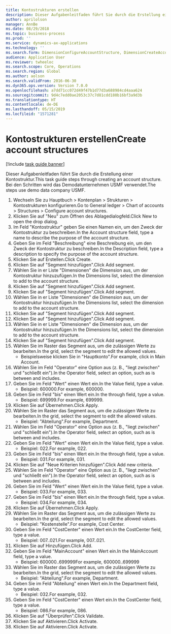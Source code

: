 ```yaml
---
title: Kontostrukturen erstellen
description: Dieser Aufgabenleitfaden führt Sie durch die Erstellung einer Kontostruktur.
author: aprilolson
manager: AnnBe
ms.date: 08/29/2018
ms.topic: business-process
ms.prod: ''
ms.service: dynamics-ax-applications
ms.technology: ''
ms.search.form: DimensionConfigureAccountStructure, DimensionCreateAccountStructure, DimensionHierarchyAddLevel, DimensionHierarchyConstraintActivate
audience: Application User
ms.reviewer: twheeloc
ms.search.scope: Core, Operations
ms.search.region: Global
ms.author: aolson
ms.search.validFrom: 2016-06-30
ms.dyn365.ops.version: Version 7.0.0
ms.openlocfilehash: a7dd71cc072d49f47b1d77d3a688984cd4aaa624
ms.sourcegitcommit: 9d4c7edd0ae2053c37c7d81cdd180b16bf3a9d3b
ms.translationtype: HT
ms.contentlocale: de-DE
ms.lasthandoff: 05/15/2019
ms.locfileid: "1571281"
---
```

# <a name="create-account-structures"></a><span data-ttu-id="e976b-103">Kontostrukturen erstellen</span><span class="sxs-lookup"><span data-stu-id="e976b-103">Create account structures</span></span>

[!include [task guide banner](../../includes/task-guide-banner.md)]

<span data-ttu-id="e976b-104">Dieser Aufgabenleitfaden führt Sie durch die Erstellung einer Kontostruktur.</span><span class="sxs-lookup"><span data-stu-id="e976b-104">This task guide steps through creating an account structure.</span></span> <span data-ttu-id="e976b-105">Bei den Schritten wird das Demodatunternehmen USMF verwendet.</span><span class="sxs-lookup"><span data-stu-id="e976b-105">The steps use demo data company USMF.</span></span>

1. <span data-ttu-id="e976b-106">Wechseln Sie zu Hauptbuch > Kontenplan > Strukturen > Kontostrukturen konfigurieren.</span><span class="sxs-lookup"><span data-stu-id="e976b-106">Go to General ledger > Chart of accounts > Structures > Configure account structures.</span></span>
2. <span data-ttu-id="e976b-107">Klicken Sie auf "Neu" zum Öffnen des Ablagedialogfeld.</span><span class="sxs-lookup"><span data-stu-id="e976b-107">Click New to open the drop dialog.</span></span>
3. <span data-ttu-id="e976b-108">Im Feld "Kontostruktur" geben Sie einen Namen ein, um den Zweck der Kontostruktur zu beschreiben.</span><span class="sxs-lookup"><span data-stu-id="e976b-108">In the Account structure field, type a name to describe the purpose of the account structure.</span></span>
4. <span data-ttu-id="e976b-109">Geben Sie im Feld "Beschreibung" eine Beschreibung ein, um den Zweck der Kontostruktur zu beschreiben.</span><span class="sxs-lookup"><span data-stu-id="e976b-109">In the Description field, type a description to specify the purpose of the account structure.</span></span>
5. <span data-ttu-id="e976b-110">Klicken Sie auf Erstellen.</span><span class="sxs-lookup"><span data-stu-id="e976b-110">Click Create.</span></span>
6. <span data-ttu-id="e976b-111">Klicken Sie auf "Segment hinzufügen".</span><span class="sxs-lookup"><span data-stu-id="e976b-111">Click Add segment.</span></span>
7. <span data-ttu-id="e976b-112">Wählen Sie in er Liste "Dimensionen" die Dimension aus, um der Kontostruktur hinzuzufügen.</span><span class="sxs-lookup"><span data-stu-id="e976b-112">In the Dimensions list, select the dimension to add to the account structure.</span></span>
8. <span data-ttu-id="e976b-113">Klicken Sie auf "Segment hinzufügen".</span><span class="sxs-lookup"><span data-stu-id="e976b-113">Click Add segment.</span></span>
9. <span data-ttu-id="e976b-114">Klicken Sie auf "Segment hinzufügen".</span><span class="sxs-lookup"><span data-stu-id="e976b-114">Click Add segment.</span></span>
10. <span data-ttu-id="e976b-115">Wählen Sie in er Liste "Dimensionen" die Dimension aus, um der Kontostruktur hinzuzufügen.</span><span class="sxs-lookup"><span data-stu-id="e976b-115">In the Dimensions list, select the dimension to add to the account structure.</span></span>
11. <span data-ttu-id="e976b-116">Klicken Sie auf "Segment hinzufügen".</span><span class="sxs-lookup"><span data-stu-id="e976b-116">Click Add segment.</span></span>
12. <span data-ttu-id="e976b-117">Klicken Sie auf "Segment hinzufügen".</span><span class="sxs-lookup"><span data-stu-id="e976b-117">Click Add segment.</span></span>
13. <span data-ttu-id="e976b-118">Wählen Sie in er Liste "Dimensionen" die Dimension aus, um der Kontostruktur hinzuzufügen.</span><span class="sxs-lookup"><span data-stu-id="e976b-118">In the Dimensions list, select the dimension to add to the account structure.</span></span>
14. <span data-ttu-id="e976b-119">Klicken Sie auf "Segment hinzufügen".</span><span class="sxs-lookup"><span data-stu-id="e976b-119">Click Add segment.</span></span>
15. <span data-ttu-id="e976b-120">Wählen Sie im Raster das Segment aus, um die zulässigen Werte zu bearbeiten.</span><span class="sxs-lookup"><span data-stu-id="e976b-120">In the grid, select the segment to edit the allowed values.</span></span>
    * <span data-ttu-id="e976b-121">Beispielsweise klicken Sie in "Hauptkonto".</span><span class="sxs-lookup"><span data-stu-id="e976b-121">For example, click in Main Account.</span></span>  
16. <span data-ttu-id="e976b-122">Wählen Sie im Feld "Operator" eine Option aus (z. B., "liegt zwischen" und "schließt ein").</span><span class="sxs-lookup"><span data-stu-id="e976b-122">In the Operator field, select an option, such as is between and includes.</span></span>
17. <span data-ttu-id="e976b-123">Geben Sie im Feld "Wert" einen Wert ein.</span><span class="sxs-lookup"><span data-stu-id="e976b-123">In the Value field, type a value.</span></span>
    * <span data-ttu-id="e976b-124">Beispiel: 600000.</span><span class="sxs-lookup"><span data-stu-id="e976b-124">For example, 600000.</span></span>  
18. <span data-ttu-id="e976b-125">Geben Sie im Feld "bis" einen Wert ein.</span><span class="sxs-lookup"><span data-stu-id="e976b-125">In the through field, type a value.</span></span>
    * <span data-ttu-id="e976b-126">Beispiel: 699999.</span><span class="sxs-lookup"><span data-stu-id="e976b-126">For example, 699999.</span></span>  
19. <span data-ttu-id="e976b-127">Klicken Sie auf Übernehmen.</span><span class="sxs-lookup"><span data-stu-id="e976b-127">Click Apply.</span></span>
20. <span data-ttu-id="e976b-128">Wählen Sie im Raster das Segment aus, um die zulässigen Werte zu bearbeiten.</span><span class="sxs-lookup"><span data-stu-id="e976b-128">In the grid, select the segment to edit the allowed values.</span></span>
    * <span data-ttu-id="e976b-129">Beispiel: "Abteilung".</span><span class="sxs-lookup"><span data-stu-id="e976b-129">For example, Department.</span></span>  
21. <span data-ttu-id="e976b-130">Wählen Sie im Feld "Operator" eine Option aus (z. B., "liegt zwischen" und "schließt ein").</span><span class="sxs-lookup"><span data-stu-id="e976b-130">In the Operator field, select an option, such as is between and includes.</span></span>
22. <span data-ttu-id="e976b-131">Geben Sie im Feld "Wert" einen Wert ein.</span><span class="sxs-lookup"><span data-stu-id="e976b-131">In the Value field, type a value.</span></span>
    * <span data-ttu-id="e976b-132">Beispiel: 022.</span><span class="sxs-lookup"><span data-stu-id="e976b-132">For example, 022.</span></span>  
23. <span data-ttu-id="e976b-133">Geben Sie im Feld "bis" einen Wert ein.</span><span class="sxs-lookup"><span data-stu-id="e976b-133">In the through field, type a value.</span></span>
    * <span data-ttu-id="e976b-134">Beispiel: 031.</span><span class="sxs-lookup"><span data-stu-id="e976b-134">For example, 031.</span></span>  
24. <span data-ttu-id="e976b-135">Klicken Sie auf "Neue Kriterien hinzufügen".</span><span class="sxs-lookup"><span data-stu-id="e976b-135">Click Add new criteria.</span></span>
25. <span data-ttu-id="e976b-136">Wählen Sie im Feld "Operator" eine Option aus (z. B., "liegt zwischen" und "schließt ein").</span><span class="sxs-lookup"><span data-stu-id="e976b-136">In the Operator field, select an option, such as is between and includes.</span></span>
26. <span data-ttu-id="e976b-137">Geben Sie im Feld "Wert" einen Wert ein.</span><span class="sxs-lookup"><span data-stu-id="e976b-137">In the Value field, type a value.</span></span>
    * <span data-ttu-id="e976b-138">Beispiel: 033.</span><span class="sxs-lookup"><span data-stu-id="e976b-138">For example, 033.</span></span>  
27. <span data-ttu-id="e976b-139">Geben Sie im Feld "bis" einen Wert ein.</span><span class="sxs-lookup"><span data-stu-id="e976b-139">In the through field, type a value.</span></span>
    * <span data-ttu-id="e976b-140">Beispiel: 034.</span><span class="sxs-lookup"><span data-stu-id="e976b-140">For example, 034.</span></span>  
28. <span data-ttu-id="e976b-141">Klicken Sie auf Übernehmen.</span><span class="sxs-lookup"><span data-stu-id="e976b-141">Click Apply.</span></span>
29. <span data-ttu-id="e976b-142">Wählen Sie im Raster das Segment aus, um die zulässigen Werte zu bearbeiten.</span><span class="sxs-lookup"><span data-stu-id="e976b-142">In the grid, select the segment to edit the allowed values.</span></span>
    * <span data-ttu-id="e976b-143">Beispiel: "Kostenstelle".</span><span class="sxs-lookup"><span data-stu-id="e976b-143">For example, Cost Center.</span></span>  
30. <span data-ttu-id="e976b-144">Geben Sie im Feld "CostCenter" einen Wert ein.</span><span class="sxs-lookup"><span data-stu-id="e976b-144">In the CostCenter field, type a value.</span></span>
    * <span data-ttu-id="e976b-145">Beispiel: 007..021.</span><span class="sxs-lookup"><span data-stu-id="e976b-145">For example, 007..021.</span></span>  
31. <span data-ttu-id="e976b-146">Klicken Sie auf Hinzufügen.</span><span class="sxs-lookup"><span data-stu-id="e976b-146">Click Add.</span></span>
32. <span data-ttu-id="e976b-147">Geben Sie im Feld "MainAccount" einen Wert ein.</span><span class="sxs-lookup"><span data-stu-id="e976b-147">In the MainAccount field, type a value.</span></span>
    * <span data-ttu-id="e976b-148">Beispiel: 600000..699999</span><span class="sxs-lookup"><span data-stu-id="e976b-148">For example, 600000..699999</span></span>  
33. <span data-ttu-id="e976b-149">Wählen Sie im Raster das Segment aus, um die zulässigen Werte zu bearbeiten.</span><span class="sxs-lookup"><span data-stu-id="e976b-149">In the grid, select the segment to edit the allowed values.</span></span>
    * <span data-ttu-id="e976b-150">Beispiel: "Abteilung".</span><span class="sxs-lookup"><span data-stu-id="e976b-150">For example, Department.</span></span>  
34. <span data-ttu-id="e976b-151">Geben Sie im Feld "Abteilung" einen Wert ein.</span><span class="sxs-lookup"><span data-stu-id="e976b-151">In the Department field, type a value.</span></span>
    * <span data-ttu-id="e976b-152">Beispiel: 032.</span><span class="sxs-lookup"><span data-stu-id="e976b-152">For example, 032.</span></span>  
35. <span data-ttu-id="e976b-153">Geben Sie im Feld "CostCenter" einen Wert ein.</span><span class="sxs-lookup"><span data-stu-id="e976b-153">In the CostCenter field, type a value.</span></span>
    * <span data-ttu-id="e976b-154">Beispiel: 086.</span><span class="sxs-lookup"><span data-stu-id="e976b-154">For example, 086.</span></span>  
36. <span data-ttu-id="e976b-155">Klicken Sie auf "Überprüfen".</span><span class="sxs-lookup"><span data-stu-id="e976b-155">Click Validate.</span></span>
37. <span data-ttu-id="e976b-156">Klicken Sie auf Aktivieren.</span><span class="sxs-lookup"><span data-stu-id="e976b-156">Click Activate.</span></span>
38. <span data-ttu-id="e976b-157">Klicken Sie auf Aktivieren.</span><span class="sxs-lookup"><span data-stu-id="e976b-157">Click Activate.</span></span>

